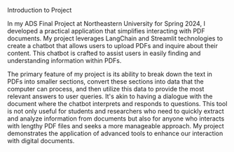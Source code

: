 Introduction to Project 

In my ADS Final Project at Northeastern University for Spring 2024, I developed a practical application that simplifies interacting with PDF documents. My project leverages LangChain and Streamlit technologies to create a chatbot that allows users to upload PDFs and inquire about their content. This chatbot is crafted to assist users in easily finding and understanding information within PDFs.

The primary feature of my project is its ability to break down the text in PDFs into smaller sections, convert these sections into data that the computer can process, and then utilize this data to provide the most relevant answers to user queries. It's akin to having a dialogue with the document where the chatbot interprets and responds to questions. This tool is not only useful for students and researchers who need to quickly extract and analyze information from documents but also for anyone who interacts with lengthy PDF files and seeks a more manageable approach. My project demonstrates the application of advanced tools to enhance our interaction with digital documents.
